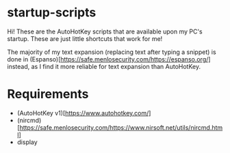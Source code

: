 # startup-scripts
Hi! These are the AutoHotKey scripts that are available upon my PC's startup. These are just little shortcuts that work for me!

The majority of my text expansion (replacing text after typing a snippet) is done in (Espanso)[https://safe.menlosecurity.com/https://espanso.org/] instead, as I find it more reliable for text expansion than AutoHotKey.
 
# Requirements
- (AutoHotKey v1)[https://www.autohotkey.com/]
- (nircmd)[https://safe.menlosecurity.com/https://www.nirsoft.net/utils/nircmd.html]
- display
